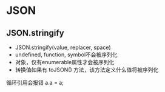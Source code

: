 # JSON



## JSON.stringify

- JSON.stringify(value, replacer, space)
- undefined, function, symbol不会被序列化
- 对象，仅有enumerable属性才会被序列化
- 转换值如果有 toJSON() 方法，该方法定义什么值将被序列化



循环引用会报错 a.a = a;